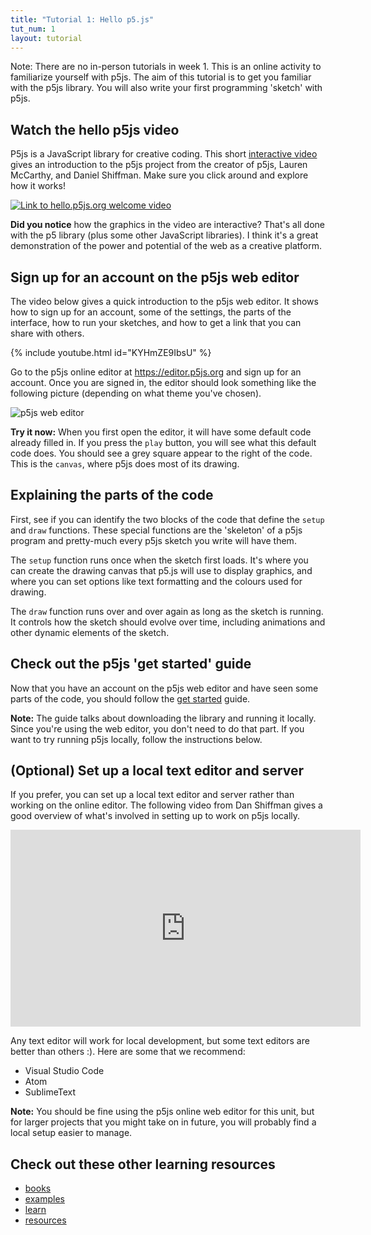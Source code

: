 ```yaml
---
title: "Tutorial 1: Hello p5.js"
tut_num: 1
layout: tutorial
---
```


<p class="lead">
  Note: There are no in-person tutorials in week 1. This is an online activity
  to familiarize yourself with p5js. The aim of this tutorial is to get you
  familiar with the p5js library. You will also write your first programming
  'sketch' with p5js.
</p>

## Watch the hello p5js video

P5js is a JavaScript library for creative coding. This short
[interactive video](http://hello.p5js.org/) gives an introduction to the p5js
project from the creator of p5js, Lauren McCarthy, and Daniel Shiffman. Make
sure you click around and explore how it works!

<a target="_blank" href="http://hello.p5js.org">
  <img src="{{site.baseurl}}{{page.url}}images/hello-p5js-org-lauren.png" alt="Link to hello.p5js.org welcome video">
</a>

<p class="info">
  <strong>Did you notice</strong> how the graphics in the video are interactive?
  That's all done with the p5 library (plus some other JavaScript libraries).
  I think it's a great demonstration of the power and potential of the web as
  a creative platform.
</p>

## Sign up for an account on the p5js web editor

The video below gives a quick introduction to the p5js web editor. It shows how
to sign up for an account, some of the settings, the parts of the interface,
how to run your sketches, and how to get a link that you can share with others.

{% include youtube.html id="KYHmZE9IbsU" %}

Go to the p5js online editor at
<a href="https://editor.p5js.org">https://editor.p5js.org</a>
and sign up for an account. Once you are signed in, the editor should look
something like the following picture (depending on what theme you've chosen).

![p5js web editor]({{site.baseurl}}{{page.url}}images/editor-p5js-parts.png)

<p class="task">
  <strong>Try it now:</strong> When you first open the editor, it will have some
  default code already filled in. If you press the <code>play</code> button, you
  will see what this default code does. You should see a grey square appear to
  the right of the code. This is the <code>canvas</code>, where p5js does most
  of its drawing.
</p>

## Explaining the parts of the code

First, see if you can identify the two blocks of the code that define the
`setup` and `draw` functions. These special functions are the 'skeleton' of a
p5js program and pretty-much every p5js sketch you write will have them.

The `setup` function runs once when the sketch first loads. It's where you
can create the drawing canvas that p5.js will use to display graphics, and where
you can set options like text formatting and the colours used for drawing.

The `draw` function runs over and over again as long as the sketch is running.
It controls how the sketch should evolve over time, including
animations and other dynamic elements of the sketch.

## Check out the p5js 'get started' guide

Now that you have an account on the p5js web editor and have seen some parts
of the code, you should follow the [get started](http://p5js.org/get-started/)
guide.

<p class="info">
  <strong>Note:</strong> The guide talks about downloading the library and
  running it locally. Since you're using the web editor, you don't need to do
  that part. If you want to try running p5js locally, follow the instructions
  below.
</p>

## (Optional) Set up a local text editor and server

If you prefer, you can set up a local text editor and server rather than working
on the online editor. The following video from Dan Shiffman gives a good
overview of what's involved in setting up to work on p5js locally.

<iframe width="560" height="315" src="https://www.youtube.com/embed/UCHzlUiDD10?rel=0" frameborder="0" allow="accelerometer; autoplay; encrypted-media; gyroscope; picture-in-picture" allowfullscreen></iframe>

Any text editor will work for local development, but some text editors are
better than others :). Here are some that we recommend:

* Visual Studio Code
* Atom
* SublimeText

<p class="info">
  <strong>Note:</strong> You should be fine using the p5js online web editor for
  this unit, but for larger projects that you might take on in future, you will
  probably find a local setup easier to manage.
</p>

## Check out these other learning resources

* [books](https://p5js.org/books/)
* [examples](https://p5js.org/examples/)
* [learn](http://p5js.org/learn/)
* [resources](../../resources)

